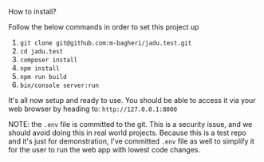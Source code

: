 
How to install?

Follow the below commands in order to set this project up

1. `git clone git@github.com:m-bagheri/jadu.test.git`
2. `cd jadu.test`
3. `composer install`
4. `npm install`
5. `npm run build`
6. `bin/console server:run`

It's all now setup and ready to use. You should be able to access it via your web browser by heading to:
`http://127.0.0.1:8000`


NOTE: the `.env` file is committed to the git. This is a security issue, and we should avoid doing this in real world projects. Because this is a test repo and it's just for demonstration, I've committed `.env` file as well to simplify it for the user to run the web app with lowest code changes.